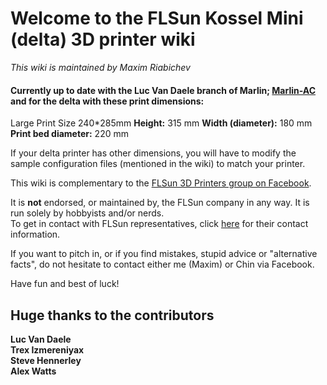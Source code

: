 # Welcome to the FLSun Kossel Mini (delta) 3D printer wiki
_This wiki is maintained by Maxim Riabichev_

#### Currently up to date with the Luc Van Daele branch of Marlin; [Marlin-AC](https://github.com/LVD-AC/Marlin-AC) and for the delta with these print dimensions:
Large Print Size 240*285mm
**Height:**  315 mm
**Width (diameter):** 180 mm 
**Print bed diameter:** 220 mm  

If your delta printer has other dimensions, you will have to modify the sample configuration files (mentioned in the wiki) to match your printer.  

This wiki is complementary to the [FLSun 3D Printers group on Facebook](https://goo.gl/hBH9zW).  

It is **not** endorsed, or maintained by, the FLSun company in any way. It is run solely by hobbyists and/or nerds.  
To get in contact with FLSun representatives, click [here](http://i.imgur.com/8VpFz47.png) for their contact information.



If you want to pitch in, or if you find mistakes, stupid advice or "alternative facts", do not hesitate to contact either me (Maxim) or Chin via Facebook.

Have fun and best of luck!

## Huge thanks to the contributors
**Luc Van Daele**  
**Trex Izmereniyax**  
**Steve Hennerley**  
**Alex Watts**  
